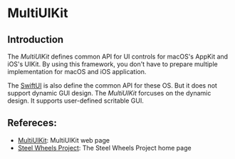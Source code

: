 # MultiUIKit

## Introduction
The *MultiUIKit* defines common API for UI controls for macOS's AppKit and iOS's UIKit.
By using this framework, you don't have to prepare multiple implementation for macOS and iOS application.

The [SwiftUI](https://developer.apple.com/tutorials/swiftui/) is also define the common API for these OS. But it does not support dynamic GUI design.
The *MultiUIKit* forcuses on the dynamic design.
It supports user-defined scritable GUI.

## Refereces:
* [MultiUIKit](https://github.com/steel-wheels/MultiUIKit): MultiUIKit web page
* [Steel Wheels Project](https://github.com/steel-wheels/Project): The Steel Wheels Project home page



